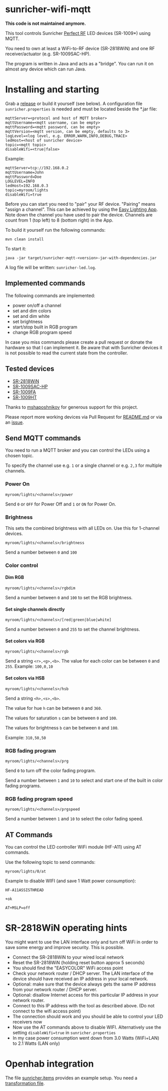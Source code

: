 # sunricher-wifi-mqtt

**This code is not maintained anymore.**

This tool controls Sunricher [Perfect RF](http://www.sunricher.com/perfect-rf-system-series/waterproof-perfect-rf-receiver.html) LED devices (SR-1009*) using MQTT.

You need to own at least a WiFi-to-RF device (SR-2818WiN) and one RF receiver/actuator (e.g. SR-1009SAC-HP).

The program is written in Java and acts as a "bridge". You can run it on almost any device which can run Java.

# Installing and starting #

Grab a [release](https://github.com/magcode/sunricher-wifi-mqtt/releases) or build it yourself (see below).
A configuration file `sunricher.properties` is needed and must be located beside the *.jar file:

``` 
mqttServer=<protocol and host of MQTT broker>
mqttUsername=<mqtt username, can be empty>
mqttPassword=<mqtt password, can be empty>
mqttVersion=<mqtt version, can be empty, defaults to 3>
logLevel=<log level, e.g. ERROR,WARN,INFO,DEBUG,TRACE>
ledHost=<host of sunricher device>
topic=<mqtt topic>
disableWifi=<true|false>
```

Example:

``` 
mqttServer=tcp://192.168.0.2
mqttUsername=John
mqttPassword=Doe
LOGLEVEL=INFO
ledHost=192.168.0.3
topic=myroom/lights
disableWifi=true
```

Before you can start you need to "pair" your RF device. "Pairing" means "assign a channel". This can be achieved by using the [Easy Lighting App](http://www.sunricher.com/media/resources/manual/easylighting-user-manual.pdf). Note down the channel you have used to pair the device. Channels are count from 1 (top left) to 8 (bottom right) in the App.

To build it yourself run the following commands:

```
mvn clean install
```

To start it:

```
java -jar target/sunricher-mqtt-<version>-jar-with-dependencies.jar
```

A log file will be written: `sunricher-led.log`.

## Implemented commands ##
The following commands are implemented:

- power on/off a channel
- set and dim colors
- set and dim white
- set brightness
- start/stop built in RGB program
- change RGB program speed

In case you miss commands please create a pull request or donate the hardware so that I can implement it.
Be aware that with Sunricher devices it is not possible to read the current state from the controller.

## Tested devices ##
- [SR-2818WiN](http://www.sunricher.com/wifi-rf-convertor-sr-2818win.html)
- [SR-1009SAC-HP](http://www.sunricher.com/rf-wifi-control-ac-phase-cut-dimmer-with-push-dim-sr-1009sac-hp.html)
- [SR-1009FA](http://www.sunricher.com/5a-4ch-12-36v-constant-voltage-rf-led-strip-dimmer-controller-sr-1009fa.html)
- [SR-1009HT](http://www.sunricher.com/high-voltage-led-strip-rf-controller-sr-1009ht.html)

Thanks to [mshaposhnikov](https://github.com/mshaposhnikov) for generous support for this project.

Please report more working devices via Pull Request for [README.md](https://github.com/magcode/sunricher-wifi-mqtt/blob/master/README.md) or via an [issue](https://github.com/magcode/sunricher-wifi-mqtt/issues).


## Send MQTT commands ##
You need to run a MQTT broker and you can control the LEDs using a chosen topic.

To specify the channel use e.g. `1` or a single channel or e.g. `2,3` for multiple channels.


### Power On ###

```
myroom/lights/<channels>/power
```
Send `0` or `OFF` for Power Off and `1` or `ON` for Power On.


### Brightness ###
This sets the combined brightness with all LEDs on. Use this for 1-channel devices.

```
myroom/lights/<channels>/brightness
```

Send a number between `0` and `100`

### Color control ###

#### Dim RGB ####
```
myroom/lights/<channels>/rgbdim
```

Send a number between `0` and `100` to set the RGB brightness.

#### Set single channels directly ####

```
myroom/lights/<channels>/[red|green|blue|white]
```

Send a number between `0` and `255` to set the channel brightness.

#### Set colors via RGB ####
```
myroom/lights/<channels>/rgb
```
Send a string `<r>,<g>,<b>`. The value for each color can be between `0` and `255`.
Example: `100,0,10`

#### Set colors via HSB ####
```
myroom/lights/<channels>/hsb
```
Send a string `<h>,<s>,<b>`.

The value for hue `h` can be between `0` and `360`.

The values for saturation `s` can be between `0` and `100`.

The values for brightness `b` can be between `0` and `100`.

Example: `310,50,50`

### RGB fading program ###

```
myroom/lights/<channels>/prg
```
Send `0` to turn off the color fading program.

Send a number between `1` and `10` to select and start one of the built in color fading programs.

### RGB fading program speed ###

```
myroom/lights/<channels>/prgspeed
```
Send a number between `1` and `10` to select the color fading speed.

## AT Commands ##

You can control the LED controller WiFi module (HF-A11) using AT commands.

Use the following topic to send commands:


```
myroom/lights/0/at
```

Example to disable WIFI (and save 1 Watt power consumption):

```
HF-A11ASSISTHREAD
```
```
+ok
```
```
AT+MSLP=off
```

# SR-2818WiN operating hints #
You might want to use the LAN interface only and turn off WiFi in order to save some energy and improve security. This is possible.
* Connect the SR-2818WiN to your wired local network
* Reset the SR-2818WiN (holding reset button approx 5 seconds)
* You should find the "EASYCOLOR" WiFi access point
* Check your network router / DHCP server. The LAN interface of the device should have received an IP address in your local network.
* Optional: make sure that the device always gets the same IP address from your network router / DHCP server.
* Optional: disallow Internet access for this particular IP address in your network router.
* Connect to this IP address with the tool as described above. (Do not connect to the wifi access point)
* The connection should work and you should be able to control your LED receivers now
* Now use the AT commands above to disable WIFI. Alternatively use the setting `disableWifi=true` in `sunricher.properties`
* In my case power consumption went down from 3.0 Watts (WiFi+LAN) to 2.1 Watts (LAN only)

# Openhab integration #

The file [sunricher.items](/openhab/sunricher.items) provides an example setup.
You need a [transformation file](/openhab/sunricherrgbw.js).
 
